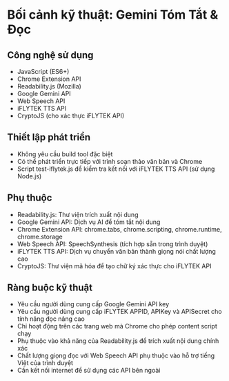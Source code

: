 # Bối cảnh kỹ thuật: Gemini Tóm Tắt & Đọc

## Công nghệ sử dụng
- JavaScript (ES6+)
- Chrome Extension API
- Readability.js (Mozilla)
- Google Gemini API
- Web Speech API
- iFLYTEK TTS API
- CryptoJS (cho xác thực iFLYTEK API)

## Thiết lập phát triển
- Không yêu cầu build tool đặc biệt
- Có thể phát triển trực tiếp với trình soạn thảo văn bản và Chrome
- Script test-iflytek.js để kiểm tra kết nối với iFLYTEK TTS API (sử dụng Node.js)

## Phụ thuộc
- Readability.js: Thư viện trích xuất nội dung
- Google Gemini API: Dịch vụ AI để tóm tắt nội dung
- Chrome Extension API: chrome.tabs, chrome.scripting, chrome.runtime, chrome.storage
- Web Speech API: SpeechSynthesis (tích hợp sẵn trong trình duyệt)
- iFLYTEK TTS API: Dịch vụ chuyển văn bản thành giọng nói chất lượng cao
- CryptoJS: Thư viện mã hóa để tạo chữ ký xác thực cho iFLYTEK API

## Ràng buộc kỹ thuật
- Yêu cầu người dùng cung cấp Google Gemini API key
- Yêu cầu người dùng cung cấp iFLYTEK APPID, APIKey và APISecret cho tính năng đọc nâng cao
- Chỉ hoạt động trên các trang web mà Chrome cho phép content script chạy
- Phụ thuộc vào khả năng của Readability.js để trích xuất nội dung chính xác
- Chất lượng giọng đọc với Web Speech API phụ thuộc vào hỗ trợ tiếng Việt của trình duyệt
- Cần kết nối internet để sử dụng các API bên ngoài